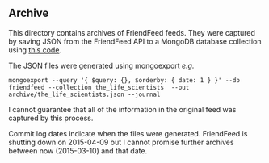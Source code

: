 ## Archive
This directory contains archives of FriendFeed feeds. They were captured by saving JSON from the FriendFeed API to a MongoDB database collection  using [this code](https://github.com/neilfws/friendfeed/blob/master/ismb/code/ruby/ff2mongo.rb).

The JSON files were generated using mongoexport _e.g._

    mongoexport --query '{ $query: {}, $orderby: { date: 1 } }' --db friendfeed --collection the_life_scientists  --out archive/the_life_scientists.json --journal

I cannot guarantee that all of the information in the original feed was captured by this process.

Commit log dates indicate when the files were generated. FriendFeed is shutting down on 2015-04-09 but I cannot promise further archives between now (2015-03-10) and that date.


